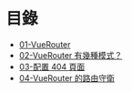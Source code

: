 # 目錄

- [01-VueRouter](./course/01-base.md)
- [02-VueRouter 有幾種模式？](./course/02-mode.md)
- [03-配置 404 頁面](./course/03-config-404.md)
- [04-VueRouter 的路由守衛](./course/04-guard.md)
